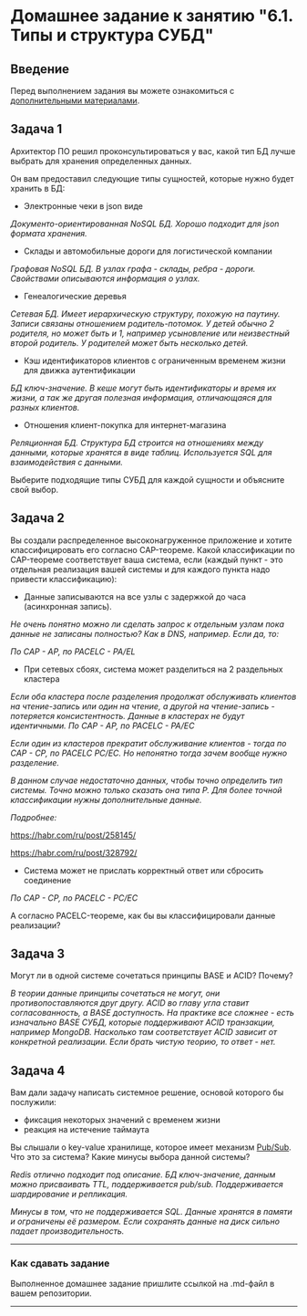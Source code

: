 # Домашнее задание к занятию "6.1. Типы и структура СУБД"

## Введение

Перед выполнением задания вы можете ознакомиться с 
[дополнительными материалами](https://github.com/netology-code/virt-homeworks/tree/master/additional/README.md).

## Задача 1

Архитектор ПО решил проконсультироваться у вас, какой тип БД 
лучше выбрать для хранения определенных данных.

Он вам предоставил следующие типы сущностей, которые нужно будет хранить в БД:

- Электронные чеки в json виде

*Документо-ориентированная NoSQL БД. Хорошо подходит для json формата хранения.*

- Склады и автомобильные дороги для логистической компании

*Графовая NoSQL БД. В узлах графа - склады, ребра - дороги. Свойствами описываются информация о узлах.*

- Генеалогические деревья

*Сетевая БД. Имеет иерархическую структуру, похожую на паутину. Записи связаны отношением родитель-потомок. У детей обычно 2 родителя, но может быть и 1, например усыновление или неизвестный второй родитель. У родителей может быть несколько детей.*

- Кэш идентификаторов клиентов с ограниченным временем жизни для движка аутентификации

*БД ключ-значение. В кеше могут быть идентификаторы и время их жизни, а так же другая полезная информация, отличающаяся для разных клиентов.*

- Отношения клиент-покупка для интернет-магазина

*Реляционная БД. Структура БД строится на отношениях между данными, которые хранятся в виде таблиц. Используется SQL для взаимодействия с данными.*

Выберите подходящие типы СУБД для каждой сущности и объясните свой выбор.

## Задача 2

Вы создали распределенное высоконагруженное приложение и хотите классифицировать его согласно 
CAP-теореме. Какой классификации по CAP-теореме соответствует ваша система, если 
(каждый пункт - это отдельная реализация вашей системы и для каждого пункта надо привести классификацию):

- Данные записываются на все узлы с задержкой до часа (асинхронная запись).

*Не очень понятно можно ли сделать запрос к отдельным узлам пока данные не записаны полностью? Как в DNS, например. Если да, то:*

*По CAP - AP, по PACELC - PA/EL*

- При сетевых сбоях, система может разделиться на 2 раздельных кластера

*Если оба кластера после разделения продолжат обслуживать клиентов на чтение-запись или один на чтение, а другой на чтение-запись - потеряется консистентность. Данные в кластерах не будут идентичными. По CAP - AP, по PACELC - PA/EC*

*Если один из кластеров прекратит обслуживание клиентов - тогда по CAP - CP, по PACELC PC/EC. Но непонятно тогда зачем вообще нужно разделение.*

*В данном случае недостаточно данных, чтобы точно определить тип системы. Точно можно только сказать она типа P. Для более точной классификации нужны дополнительные данные.*

*Подробнее:*

https://habr.com/ru/post/258145/

https://habr.com/ru/post/328792/

- Система может не прислать корректный ответ или сбросить соединение

*По CAP - CP, по PACELC - PC/EC*

А согласно PACELC-теореме, как бы вы классифицировали данные реализации?

## Задача 3

Могут ли в одной системе сочетаться принципы BASE и ACID? Почему?

*В теории данные принципы сочетаться не могут, они противопоставляются друг другу. ACID во главу угла ставит согласованность, а BASE доступность. На практике все сложнее - есть изначально BASE СУБД, которые поддерживают ACID транзакции, например MongoDB. Насколько там соответствует ACID зависит от конкретной реализации. Если брать чистую теорию, то ответ - нет.*

## Задача 4

Вам дали задачу написать системное решение, основой которого бы послужили:

- фиксация некоторых значений с временем жизни
- реакция на истечение таймаута

Вы слышали о key-value хранилище, которое имеет механизм [Pub/Sub](https://habr.com/ru/post/278237/). 
Что это за система? Какие минусы выбора данной системы?

*Redis отлично подходит под описание. БД ключ-значение, данным можно присваивать TTL, поддерживается pub/sub. Поддерживается шардирование и репликация.*

*Минусы в том, что не поддерживается SQL. Данные хранятся в памяти и ограничены её размером. Если сохранять данные на диск сильно падает производительность.*

---

### Как cдавать задание

Выполненное домашнее задание пришлите ссылкой на .md-файл в вашем репозитории.

---
